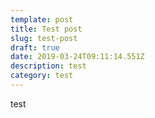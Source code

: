 ```yaml
---
template: post
title: Test post
slug: test-post
draft: true
date: 2019-03-24T09:11:14.551Z
description: test
category: test
---
```

test
